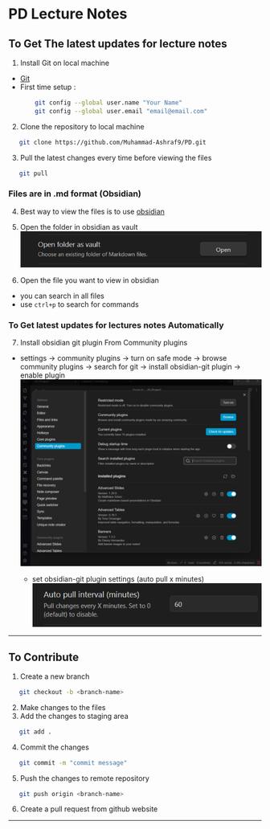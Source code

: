 # PD Lecture Notes

## To Get The latest updates for lecture notes

1. Install Git on local machine

- [Git](https://git-scm.com/downloads)
- First time setup :
  ```bash
      git config --global user.name "Your Name"
      git config --global user.email "email@email.com"
  ```

2. Clone the repository to local machine

```bash
   git clone https://github.com/Muhammad-Ashraf9/PD.git
```

3. Pull the latest changes every time before viewing the files

```bash
   git pull
```

### Files are in .md format (Obsidian)

4.  Best way to view the files is to use [obsidian](https://obsidian.md/)

5.  Open the folder in obsidian as vault
    ![Alt text](image.png)

6.  Open the file you want to view in obsidian

- you can search in all files
- use `ctrl+p` to search for commands

### To Get latest updates for lectures notes Automatically

7.  Install obsidian git plugin From Community plugins

- settings -> community plugins -> turn on safe mode -> browse community plugins -> search for git -> install obsidian-git plugin -> enable plugin
  ![Alt text](image-1.png)

  - set obsidian-git plugin settings (auto pull x minutes)
    ![Alt text](image-2.png)

---

## To Contribute

1.  Create a new branch

```bash
   git checkout -b <branch-name>
```

2. Make changes to the files
3. Add the changes to staging area

```bash
   git add .
```

4. Commit the changes

```bash
   git commit -m "commit message"
```

5. Push the changes to remote repository

```bash
   git push origin <branch-name>
```

6. Create a pull request from github website

---

